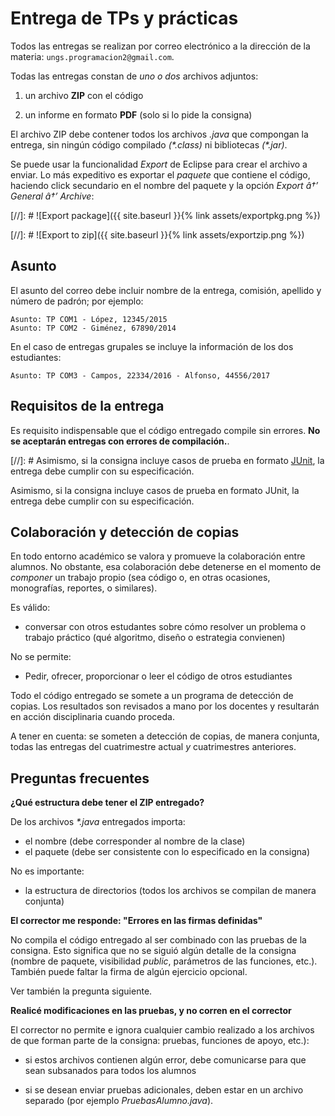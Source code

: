 # Entrega de TPs y prácticas

Todos las entregas se realizan por correo electrónico a la dirección de la materia: `ungs.programacion2@gmail.com`.

Todas las entregas constan de _uno o dos_ archivos adjuntos:

  1. un archivo **ZIP** con el código

  2. un informe en formato **PDF** (solo si lo pide la consigna)

El archivo ZIP debe contener todos los archivos _.java_ que compongan la entrega, sin ningún código compilado _(\*.class)_ ni bibliotecas _(\*.jar)_.

Se puede usar la funcionalidad _Export_ de Eclipse para crear el archivo a enviar. Lo más expeditivo es exportar el _paquete_ que contiene el código, haciendo click secundario en el nombre del paquete y la opción _Export â†’ General â†’ Archive_:

[//]: #  ![Export package]({{ site.baseurl }}{% link assets/exportpkg.png %})

[//]: #  ![Export to zip]({{ site.baseurl }}{% link assets/exportzip.png %})


## Asunto

El asunto del correo debe incluir nombre de la entrega, comisión, apellido y número de padrón; por ejemplo:

    Asunto: TP COM1 - López, 12345/2015
    Asunto: TP COM2 - Giménez, 67890/2014

En el caso de entregas grupales se incluye la información de los dos estudiantes:

    Asunto: TP COM3 - Campos, 22334/2016 - Alfonso, 44556/2017


## Requisitos de la entrega

Es requisito indispensable que el código entregado compile sin errores. **No se aceptarán entregas con errores de compilación.**.

[//]: #  Asimismo, si la consigna incluye casos de prueba en formato [JUnit](junit.md), la entrega debe cumplir con su especificación.

Asimismo, si la consigna incluye casos de prueba en formato JUnit, la entrega debe cumplir con su especificación.

## Colaboración y detección de copias

En todo entorno académico se valora y promueve la colaboración entre alumnos. No obstante, esa colaboración debe detenerse en el momento de _componer_ un trabajo propio (sea código o, en otras ocasiones, monografías, reportes, o similares).

Es válido:

  - conversar con otros estudantes sobre cómo resolver un problema o trabajo práctico (qué algoritmo, diseño o estrategia convienen)

No se permite:

  - Pedir, ofrecer, proporcionar o leer el código de otros estudiantes 

Todo el código entregado se somete a un programa de detección de copias. Los resultados son revisados a mano por los docentes y resultarán en acción disciplinaria cuando proceda.

A tener en cuenta: se someten a detección de copias, de manera conjunta, todas las entregas del cuatrimestre actual _y_ cuatrimestres anteriores.


## Preguntas frecuentes

**¿Qué estructura debe tener el ZIP entregado?**

De los archivos _*.java_ entregados importa:

  - el nombre (debe corresponder al nombre de la clase)
  - el paquete (debe ser consistente con lo especificado en la consigna)

No es importante:

  - la estructura de directorios (todos los archivos se compilan de manera conjunta)

**El corrector me responde: "Errores en las firmas definidas"**

No compila el código entregado al ser combinado con las pruebas de la consigna. Esto significa que no se siguió algún detalle de la consigna (nombre de paquete, visibilidad _public_, parámetros de las funciones, etc.). También puede faltar la firma de algún ejercicio opcional.

Ver también la pregunta siguiente.

**Realicé modificaciones en las pruebas, y no corren en el corrector**

El corrector no permite e ignora cualquier cambio realizado a los archivos de que forman parte de la consigna: pruebas, funciones de apoyo, etc.):

  - si estos archivos contienen algún error, debe comunicarse para que sean subsanados para todos los alumnos

  - si se desean enviar pruebas adicionales, deben estar en un archivo separado (por ejemplo _PruebasAlumno.java_).
